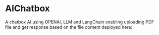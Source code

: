 # AIChatbox
A chatbox AI using OPENAI, LLM and LangChain enabling uploading PDF file and get response based on the file content
deployed here: 
